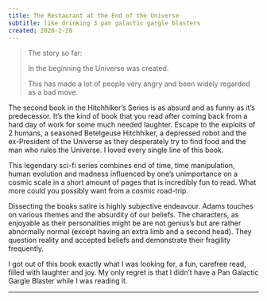 ```yaml
---
title: The Restaurant at the End of the Universe
subtitle: like drinking 3 pan galactic gargle blasters
created: 2020-2-28
---
```


> The story so far:
>
> In the beginning the Universe was created.
>
> This has made a lot of people very angry and been widely regarded as a bad move.

The second book in the Hitchhiker’s Series is as absurd and as funny as it’s predecessor. It’s the kind of book that you read after coming back from a hard day of work for some much needed laughter. Escape to the exploits of 2 humans, a seasoned Betelgeuse Hitchhiker, a depressed robot and the ex-President of the Universe as they desperately try to find food and the man who rules the Universe. I loved every single line of this book.

This legendary sci-fi series combines end of time, time manipulation, human evolution and madness influenced by one’s unimportance on a cosmic scale in a short amount of pages that is incredibly fun to read. What more could you possibly want from a cosmic road-trip.

Dissecting the books satire is highly subjective endeavour. Adams touches on various themes and the absurdity of our beliefs. The characters, as enjoyable as their personalities might be are not genius’s but are rather abnormally normal (except having an extra limb and a second head). They question reality and accepted beliefs and demonstrate their fragility frequently.

I got out of this book exactly what I was looking for, a fun, carefree read, filled with laughter and joy. My only regret is that I didn’t have a Pan Galactic Gargle Blaster while I was reading it.

---
